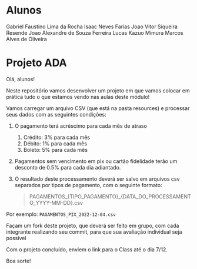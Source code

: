 # Alunos
Gabriel Faustino Lima da Rocha
Isaac Neves Farias
Joao Vitor Siqueira Resende
Joao Alexandre de Souza Ferreira
Lucas Kazuo Mimura
Marcos Alves de Oliveira

# Projeto ADA

Olá, alunos!

Neste repositório vamos desenvolver um projeto em que vamos colocar em prática tudo o que estamos vendo nas aulas deste módulo!

Vamos carregar um arquivo CSV (que está na pasta resources) e processar seus dados com as seguintes condições:

1. O pagamento terá acréscimo para cada mês de atraso
    1. Crédito: 3% para cada mês
    2. Débito: 1% para cada mês
    3. Boleto: 5% para cada mês

2. Pagamentos sem vencimento em pix ou cartão fidelidade terão um desconto de 0.5% para cada dia adiantado.

3. O resultado deste processamento deverá ser salvo em arquivos csv separados por tipos de pagamento, com o seguinte formato:
   >PAGAMENTOS_{TIPO_PAGAMENTO}_{DATA_DO_PROCESSAMENTO_YYYY-MM-DD}.csv

Por exemplo: `PAGAMENTOS_PIX_2022-12-04.csv`

Façam um fork deste projeto, que deverá ser feito em grupo, com cada integrante realizando seu commit, para que sua avaliação individual seja possível

Com o projeto concluído, enviem o link para o Class até o dia 7/12.

Boa sorte!
